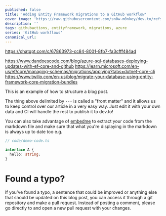```yaml
---
published: false
title: 'Adding Entity Framework migrations to a GitHub workflow'
cover_image: 'https://raw.githubusercontent.com/sn0w-m0nkey/dev.to/refs/heads/master/blog-posts/Entity-Framework-migrations-workflow/assets/GitHub_Logo_Banner.png'
description: ''
tags: githubactions, entityframework, migrations, azure
series: 'GitHub workflows'
canonical_url:
---
```


https://chatgpt.com/c/67863973-cc84-8001-8fb7-fa3cfff484ad

https://www.dandoescode.com/blog/azure-sql-databases-deploying-updates-with-ef-core-and-github
https://learn.microsoft.com/en-us/ef/core/managing-schemas/migrations/applying?tabs=dotnet-core-cli
https://www.twilio.com/en-us/blog/migrate-your-database-using-entity-framework-core-migration-bundles

This is an example of how to structure a blog post.

The thing above delimited by `---` is called a "front matter" and it allows us to keep control over our article in a very easy way. Just edit it with your own data and CI will handle the rest to publish it to dev.to!

You can also take advantage of [embedme](https://github.com/zakhenry/embedme) to extract your code from the markdown file and make sure that what you're displaying in the markdown is always up to date too e.g.

```ts
// code/demo-code.ts

interface A {
  hello: string;
}
```

# Found a typo?

If you've found a typo, a sentence that could be improved or anything else that should be updated on this blog post, you can access it through a git repository and make a pull request. Instead of posting a comment, please go directly to <REPO URL> and open a new pull request with your changes.
